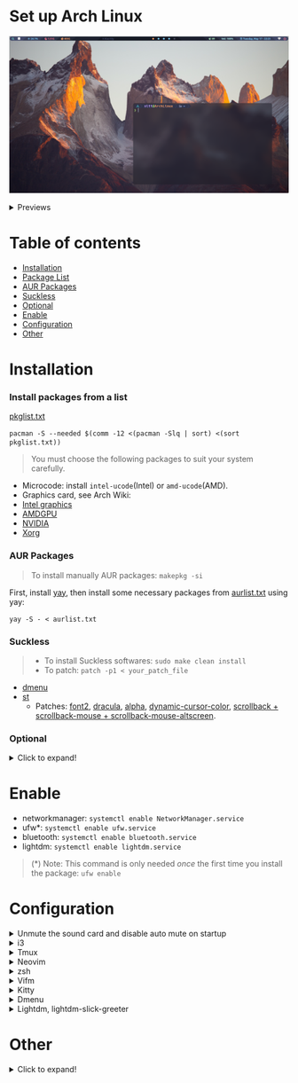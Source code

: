 # Set up Arch Linux

![](https://raw.githubusercontent.com/nguyenletientrien/Dotfiles/master/.github/qtile0.png)

<details>
<summary>Previews</summary>

- ***i3-wm, i3bar, pfetch, gotop.***
![](https://raw.githubusercontent.com/nguyenletientrien/Dotfiles/master/.github/i3.png)

- ***Qtile, nvim, neofetch, gotop, rofi, conky, i3lock-color.***
![](https://raw.githubusercontent.com/nguyenletientrien/Dotfiles/master/.github/qtile1.png)
![](https://raw.githubusercontent.com/nguyenletientrien/Dotfiles/master/.github/qtile2.png)
![](https://raw.githubusercontent.com/nguyenletientrien/Dotfiles/master/.github/qtile3.png)
![](https://raw.githubusercontent.com/nguyenletientrien/Dotfiles/master/.github/qtile4.png)
![](https://raw.githubusercontent.com/nguyenletientrien/Dotfiles/master/.github/qtile5.png)
> [Download](https://github.com/nguyenletientrien/Wallpapers) Wallpapers.

</details>

# Table of contents

- [Installation](https://github.com/nguyenletientrien/Dotfiles#installation)
- [Package List](https://github.com/nguyenletientrien/Dotfiles#install-packages-from-a-list)
- [AUR Packages](https://github.com/nguyenletientrien/Dotfiles#aur-packages)
- [Suckless](https://github.com/nguyenletientrien/Dotfiles#suckless)
- [Optional](https://github.com/nguyenletientrien/Dotfiles#optional)
- [Enable](https://github.com/nguyenletientrien/Dotfiles#enable)
- [Configuration](https://github.com/nguyenletientrien/Dotfiles#configuration)
- [Other](https://github.com/nguyenletientrien/Dotfiles#other)

# Installation

### Install packages from a list
[pkglist.txt](https://github.com/nguyenletientrien/Dotfiles/blob/master/pkg/pkglist.txt)
```
pacman -S --needed $(comm -12 <(pacman -Slq | sort) <(sort pkglist.txt))
```
> You must choose the following packages to suit your system carefully.
- Microcode: install `intel-ucode`(Intel) or `amd-ucode`(AMD).
- Graphics card, see Arch Wiki:
- [Intel graphics](https://wiki.archlinux.org/title/Intel_graphics)
- [AMDGPU](https://wiki.archlinux.org/title/AMDGPU)
- [NVIDIA](https://wiki.archlinux.org/title/NVIDIA)
- [Xorg](https://wiki.archlinux.org/title/Xorg)

### AUR Packages
> To install manually AUR packages: `makepkg -si`

First, install [yay](https://aur.archlinux.org/packages/yay), then install some necessary packages from [aurlist.txt](https://github.com/nguyenletientrien/Dotfiles/blob/master/pkg/aurlist.txt) using yay:
```
yay -S - < aurlist.txt
```

### Suckless
> - To install Suckless softwares: `sudo make clean install`
> - To patch: `patch -p1 < your_patch_file`
- [dmenu](https://tools.suckless.org/dmenu)
- [st](https://st.suckless.org)
  - Patches: [font2](https://st.suckless.org/patches/font2), [dracula](https://st.suckless.org/patches/dracula), [alpha](https://st.suckless.org/patches/alpha), [dynamic-cursor-color](https://st.suckless.org/patches/dynamic-cursor-color), [scrollback + scrollback-mouse + scrollback-mouse-altscreen](https://st.suckless.org/patches/scrollback).

### Optional
<details>
<summary>Click to expand!</summary>

> You should read the application documentation for more information on the Archwiki or the application main page.
- mutt-wizard ([LukeSmith](https://github.com/LukeSmithxyz/mutt-wizard))
- Kdenlive
- GIMP
- Audacity
- OBS
- Simplescreenrecorder 
- persepolis
- VirtualBox
- Virt-Manager
  > - `pacman -S libvirt iptables-nft qemu virt-manager`
  > - `sudo systemctl start/enable libvirtd`
  > - `sudo usermod -G libvirt -a <username>`
- LibreOffice 
  > *jre-openjdk* package is needed for LibreOffice Database.
- auto-cpufreq ([github](https://github.com/AdnanHodzic/auto-cpufreq))
- acpi, acpid
- conky
- onboard
- xdotool
- cronie
- maim
- speedtest-cli
- volumeicon
- shellcheck-bin ([AUR](https://aur.archlinux.org/packages/shellcheck-bin))
- teamviewer ([AUR](https://aur.archlinux.org/packages/teamviewer))
  > Note: If you use startx, you won't be able to open teamviewer
</details>

# Enable
- networkmanager: `systemctl enable NetworkManager.service`
- ufw\*: `systemctl enable ufw.service`
- bluetooth: `systemctl enable bluetooth.service`
- lightdm: `systemctl enable lightdm.service`
> (\*) Note: This command is only needed *once* the first time you install the package: `ufw enable`

# Configuration

<details>
<summary>Unmute the sound card and disable auto mute on startup</summary>

- Unmute:
```
amixer sset Master unmute
amixer sset Speaker unmute
amixer sset Headphone unmute
```
- Disable auto mute:
```
amixer -c 0 sset "Auto-Mute Mode" Disabled
```
</details>

<details>
<summary>i3</summary>

- Copy ***i3*** folder to ***~/.config/***
- Open ***i3/config*** file and edit for use!
- See more: [i3-README.md](https://github.com/nguyenletientrien/Dotfiles/tree/master/.config/i3)
- AutoTiling script: [https://github.com/nwg-piotr/autotiling](https://github.com/nwg-piotr/autotiling)
- Set background with feh: `feh --bg-fill /path/to/picture`
</details>

<details>
<summary>Tmux</summary>

#### Installation
Install [Oh my tmux](https://github.com/gpakosz/.tmux)
> [A list of awesome resources for tmux.](https://github.com/rothgar/awesome-tmux)
#### Configuration
> Pressing `<prefix> e` will open `~/.tmux.conf.local` with the editor defined by the `$EDITOR` environment variable (defaults to `vim` when empty).
- [Enable the Powerline look](https://github.com/gpakosz/.tmux#enabling-the-powerline-look)
- Theme colors
```
# custom theme
tmux_conf_theme_colour_1="#16161e"
tmux_conf_theme_colour_2="#24283b"
tmux_conf_theme_colour_3="#a9b1d6"
tmux_conf_theme_colour_4="#8be9fd"
tmux_conf_theme_colour_5="#f1fa8c"
tmux_conf_theme_colour_6="#16161e"
tmux_conf_theme_colour_7="#f8f8f2"
tmux_conf_theme_colour_8="#16161e"
tmux_conf_theme_colour_9="#f1fa8c"
tmux_conf_theme_colour_10="#ff79c6"
tmux_conf_theme_colour_11="#50fa7b"
tmux_conf_theme_colour_12="#a9b1d6"
tmux_conf_theme_colour_13="#f8f8f2"
tmux_conf_theme_colour_14="#16161e"
tmux_conf_theme_colour_15="#16161e"
tmux_conf_theme_colour_16="#ff5555"
tmux_conf_theme_colour_17="#f8f8f2"
```
- Configuring the status line:
```
tmux_conf_theme_status_left=" ❐ #S "
tmux_conf_theme_status_right=" #{prefix} #{mouse}#{pairing}#{synchronized} | #{username}#{root} | #{hostname} "
```
#### Fix *Neovim losing colorscheme when in tmux*:
> `$TERM` must be set to `xterm-256color`
- tmux.conf:
```
set-option -ga terminal-overrides ",xterm-256color:Tc"
```
</details>

<details>
<summary>Neovim</summary>

[See here.](https://github.com/nguyenletientrien/Dotfiles/tree/master/.github/NEOVIM.md)
</details>

<details>
<summary>zsh</summary>

- Copy ***zsh*** folder to ***~/.config/***
- To use [zsh-autosuggestion](https://github.com/zsh-users/zsh-autosuggestions) and [zsh-syntax-highlighting](https://github.com/zsh-users/zsh-syntax-highlighting), git clone from repository into ***~/.config/zsh/plugins/***
```
cd ~/.config/zsh/plugins
```
```
git clone https://github.com/zsh-users/zsh-autosuggestions.git
```
```
git clone https://github.com/zsh-users/zsh-syntax-highlighting.git
```
- Install [Starship prompt](https://starship.rs) and copy ***starship.toml*** file to ***~/.config/***
> Starship is available on the official repository.
</details>

<details>
<summary>Vifm</summary>

[See here.](https://github.com/nguyenletientrien/Dotfiles/tree/master/.github/VIFM.md)
</details>

<details>
<summary>Kitty</summary>

- Copy default config file to ***~/.config/***
  ```
  cp /usr/share/doc/kitty/kitty.conf /home/nltt/.config/kitty/
  ```
- Configure
```
line | config
-----|---------------------------------------
   9 | font_family      FiraCode Nerd Font
  10 | bold_font        FiraCode Nerd Font Bold
  11 | italic_font      FiraCode Nerd Font Italic
  12 | bold_italic_font FiraCode Nerd Font Bold Italic
 994 | background_opacity 0.9
```
- Theme: [Dracula](https://draculatheme.com/kitty), [TokyoNight](https://github.com/davidmathers/tokyo-night-kitty-theme)
</details>

<details>
<summary>Dmenu</summary>

- Edit *config.def.h*:
  - Font: `Hack Nerd Font`
  - Font size: `12`
  - Colors:
    ```
    [SchemeNorm] = { "#777c99", "#1a1b26" },
    [SchemeSel] = { "#0f0f14", "#7aa2f7" },
    ```
- Edit *dmenu_run*:
  - Add `-p "Run:"` after `dmenu "@"`
  - Example: `dmenu "$@" -p "Run:"`
</details>

<details>
<summary>Lightdm, lightdm-slick-greeter</summary>

#### Lightdm
- Edit config file in ***/etc/lightdm/lightdm.conf***
  ```
  [Seat:*]
  .....
  greeter-session=lightdm-slick-greeter
  user-session=qtile
  #user-session=i3
  .....
  ```
##### lightdm-slick-greeter
- Copy the picture you want to set background to ***/usr/share/backgrounds/***
- Create slick-greeter.conf as /etc/lightdm/slick-greeter.conf and edit:
  ```
  [Greeter]
  background=/usr/share/backgrounds/<picture>
  ```
</details>

# Other

<details>
<summary>Click to expand!</summary>

### Fonts
- Dependencies:
  - Roboto Mono (dunst)
  - sans (Qtile, [dwm](https://github.com/nguyenletientrien/dwm))
  - Ubuntu Nerd Font (Qtile, i3, [dwm](https://github.com/nguyenletientrien/dwm))
  - Fira Code (Kitty)
  - Hack Nerd Font (Alacritty, st, dmenu)
- Nerd Fonts:
  - Arimo
  - CodeNewRoman
  - DejaVuSansMono
  - DroidSansMono
  - FiraCode
  - Go-Mono
  - Hack
  - JetBrainsMono
  - LiberationMono
  - Meslo
  - Mononoki
  - Noto
  - Overpass
  - RobotoMono
  - SourceCodePro
  - Ubuntu

### Appearance
- Themes:
- [Dracula](https://draculatheme.com)
- [Catppuccin](https://github.com/catppuccin/catppuccin)
- [arc-gtk](https://github.com/horst3180/Arc-theme)
- TokyoNight ([1](https://github.com/folke/tokyonight.nvim)), ([2](https://github.com/enkia/tokyo-night-vscode-theme)), ([3](https://www.gnome-look.org/p/1681315/))
- Icons:
- [Volantes Cursors](https://www.gnome-look.org/p/1356095)
- [Tela circle icon](https://www.gnome-look.org/p/1359276)

### Random color script for terminal
- Install: [shell-color-scripts](https://aur.archlinux.org/packages/shell-color-scripts) (AUR)
- Usage: add `colorscript random` to your **.zshrc** file.

### Tips and Tricks
- [Linux](https://github.com/nguyenletientrien/Dotfiles/tree/master/.github/TIPS.md)
- [Vim](https://github.com/nguyenletientrien/Dotfiles/tree/master/.github/VIMTIPS.md)

### My Scripts
[See here.](https://github.com/nguyenletientrien/Dotfiles/tree/master/.github/SCRIPTS.md)
</details>

